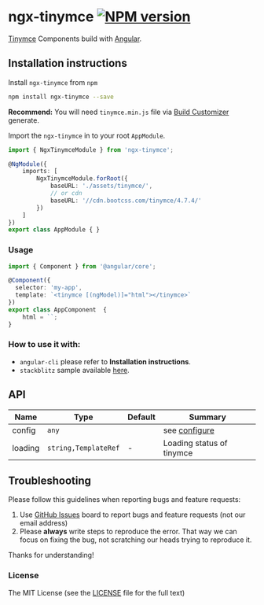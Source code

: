 # ngx-tinymce [![NPM version](https://img.shields.io/npm/v/ngx-tinymce.svg)](https://www.npmjs.com/package/ngx-tinymce)

[Tinymce](https://www.tinymce.com/) Components build with [Angular](https://angular.io/).


## Installation instructions

Install `ngx-tinymce` from `npm`

```bash
npm install ngx-tinymce --save
```

**Recommend:** You will need `tinymce.min.js` file via [Build Customizer](https://www.tinymce.com/download/custom-builds/) generate.

Import the `ngx-tinymce` in to your root `AppModule`.

```typescript
import { NgxTinymceModule } from 'ngx-tinymce';

@NgModule({
    imports: [
        NgxTinymceModule.forRoot({
            baseURL: './assets/tinymce/',
            // or cdn
            baseURL: '//cdn.bootcss.com/tinymce/4.7.4/'
        })
    ]
})
export class AppModule { }
```

### Usage

```ts
import { Component } from '@angular/core';

@Component({
  selector: 'my-app',
  template: `<tinymce [(ngModel)]="html"></tinymce>`
})
export class AppComponent  {
    html = ``;
}
```

### How to use it with:

+ `angular-cli` please refer to **Installation instructions**.
+ `stackblitz` sample available [here](https://stackblitz.com/edit/ngx-tinymce?file=app%2Fapp.component.ts).

## API

| Name    | Type           | Default  | Summary |
| ------- | ------------- | ----- | ----- |
| config | `any` |  | see [configure](https://www.tinymce.com/docs/configure/integration-and-setup/) |
| loading | `string,TemplateRef` | - | Loading status of tinymce |

## Troubleshooting

Please follow this guidelines when reporting bugs and feature requests:

1. Use [GitHub Issues](https://github.com/cipchk/ngx-tinymce/issues) board to report bugs and feature requests (not our email address)
2. Please **always** write steps to reproduce the error. That way we can focus on fixing the bug, not scratching our heads trying to reproduce it.

Thanks for understanding!

### License

The MIT License (see the [LICENSE](https://github.com/cipchk/ngx-tinymce/blob/master/LICENSE) file for the full text)
